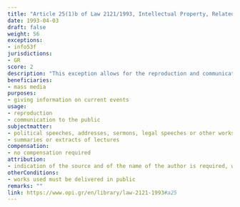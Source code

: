```yaml
---
title: "Article 25(1)b of Law 2121/1993, Intellectual Property, Related Rights and Cultural Issues"
date: 1993-04-03 
draft: false
weight: 56
exceptions:
- info53f
jurisdictions:
- GR
score: 2
description: "This exception allows for the reproduction and communication to the public for the purpose of giving information on current events by the mass media of political speeches, addresses, sermons, legal speeches or other works of the same nature, as well as of summaries or extracts of lectures, provided that said works are delivered in public. Wherever possible, the reproduction and communication to the public must be accompanied by an indication of the source and of the name of the author."
beneficiaries:
- mass media
purposes: 
- giving information on current events
usage:
- reproduction 
- communication to the public
subjectmatter:
- political speeches, addresses, sermons, legal speeches or other works of the same nature
- summaries or extracts of lectures
compensation:
- no compensation required
attribution: 
- indication of the source and of the name of the author is required, wherever possible
otherConditions: 
- works used must be delivered in public
remarks: ""
link: https://www.opi.gr/en/library/law-2121-1993#a25
---
```

